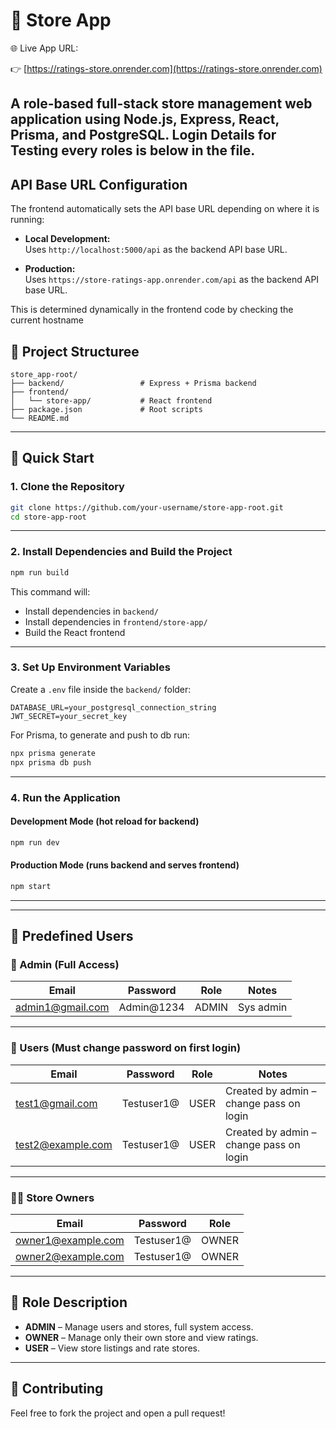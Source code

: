 # 🏪 Store App
🌐 Live App URL:
 
👉 [https://ratings-store.onrender.com](https://ratings-store.onrender.com)

A role-based full-stack store management web application using Node.js, Express, React, Prisma, and PostgreSQL.
Login Details for Testing every roles is below in the file. 
---

## API Base URL Configuration

The frontend automatically sets the API base URL depending on where it is running:

- **Local Development:**  
  Uses `http://localhost:5000/api` as the backend API base URL.

- **Production:**  
  Uses `https://store-ratings-app.onrender.com/api` as the backend API base URL.

This is determined dynamically in the frontend code by checking the current hostname
## 📁 Project Structuree

```plaintext
store_app-root/
├── backend/                 # Express + Prisma backend
├── frontend/
│   └── store-app/           # React frontend
├── package.json             # Root scripts
└── README.md
```
---
## 🚀 Quick Start

### 1. Clone the Repository

```bash
git clone https://github.com/your-username/store-app-root.git
cd store-app-root
```
---

### 2. Install Dependencies and Build the Project

```bash
npm run build
```

This command will:
- Install dependencies in `backend/`
- Install dependencies in `frontend/store-app/`
- Build the React frontend

---

### 3. Set Up Environment Variables

Create a `.env` file inside the `backend/` folder:

```env
DATABASE_URL=your_postgresql_connection_string
JWT_SECRET=your_secret_key
```

For Prisma, to generate and push to db run:

```bash
npx prisma generate
npx prisma db push
```

---

### 4. Run the Application

#### Development Mode (hot reload for backend)

```bash
npm run dev
```

#### Production Mode (runs backend and serves frontend)

```bash
npm start
```

---

---

## 👥 Predefined Users

### 🔑 Admin (Full Access)

| Email              | Password     | Role  | Notes        |
|--------------------|--------------|-------|--------------|
| admin1@gmail.com   | Admin@1234   | ADMIN | Sys admin    |

---

### 👤 Users (Must change password on first login)

| Email              | Password     | Role  | Notes                               |
|--------------------|--------------|-------|-------------------------------------|
| test1@gmail.com    | Testuser1@   | USER  | Created by admin – change pass on login |
| test2@example.com  | Testuser1@   | USER  | Created by admin – change pass on login |

---

### 🧑‍💼 Store Owners

| Email              | Password     | Role   |
|--------------------|--------------|--------|
| owner1@example.com | Testuser1@   | OWNER  |
| owner2@example.com | Testuser1@   | OWNER  |

---

## 🔐 Role Description

- **ADMIN** – Manage users and stores, full system access.
- **OWNER** – Manage only their own store and view ratings.
- **USER** – View store listings and rate stores.

---

## 🙌 Contributing

Feel free to fork the project and open a pull request!
